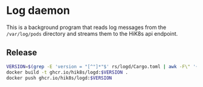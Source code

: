 # Log daemon

This is a background program that reads log messages from the `/var/log/pods` directory and streams them to the HiK8s api endpoint.

## Release

```bash
VERSION=$(grep -E 'version = "[^"]*"$' rs/logd/Cargo.toml | awk -F\" '{print $2}') && echo $VERSION
docker build -t ghcr.io/hik8s/logd:$VERSION .
docker push ghcr.io/hik8s/logd:$VERSION
```
